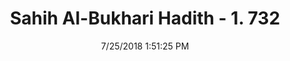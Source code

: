 ---
title        : "Sahih Al-Bukhari Hadith - 1. 732"
date         : 7/25/2018 1:51:25 PM
draft        : false
type         : "hadith"
layout       : "hadith"
BookCode     : "SHB"
VolumeNumber : "1"
HadithNumber : "732"
categories  :  ["Prayer Characteristics-Reciting aloud in the Maghrib prayer"]
tags  :  ["Jubair bin Mutim"]
---